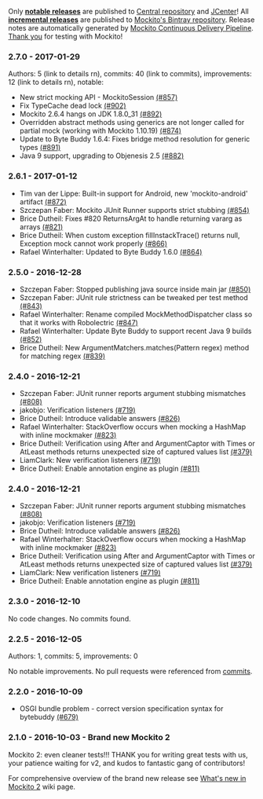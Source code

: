Only **[notable releases](link)** are published to [Central repository](link) and [JCenter](link)!
All **[incremental releases](link)** are published to [Mockito's Bintray repository](link).
Release notes are automatically generated by [Mockito Continuous Delivery Pipeline](https://github.com/mockito/mockito/wiki/Continuous-Delivery-Overview).
[Thank you](link) for testing with Mockito!

### 2.7.0 - 2017-01-29

Authors: 5 (link to details rn), commits: 40 (link to commits), improvements: 12 (link to details rn), notable:

* New strict mocking API - MockitoSession [(#857)](https://github.com/mockito/mockito/issues/857)
* Fix TypeCache dead lock [(#902)](https://github.com/mockito/mockito/pull/902)
* Mockito 2.6.4 hangs on JDK 1.8.0_31 [(#892)](https://github.com/mockito/mockito/issues/892)
* Overridden abstract methods using generics are not longer called for partial mock (working with Mockito 1.10.19) [(#874)](https://github.com/mockito/mockito/issues/874)
* Update to Byte Buddy 1.6.4: Fixes bridge method resolution for generic types [(#891)](https://github.com/mockito/mockito/pull/891)
* Java 9 support, upgrading to Objenesis 2.5 [(#882)](https://github.com/mockito/mockito/issues/882)

### 2.6.1 - 2017-01-12

* Tim van der Lippe: Built-in support for Android, new 'mockito-android' artifact [(#872)](https://github.com/mockito/mockito/pull/872)
* Szczepan Faber: Mockito JUnit Runner supports strict stubbing [(#854)](https://github.com/mockito/mockito/pull/854)
* Brice Dutheil: Fixes #820 ReturnsArgAt to handle returning vararg as arrays [(#821)](https://github.com/mockito/mockito/pull/821)
* Brice Dutheil: When custom exception fillInstackTrace() returns null, Exception mock cannot work properly [(#866)](https://github.com/mockito/mockito/issues/866)
* Rafael Winterhalter: Updated to Byte Buddy 1.6.0 [(#864)](https://github.com/mockito/mockito/pull/864)

### 2.5.0 - 2016-12-28

* Szczepan Faber: Stopped publishing java source inside main jar [(#850)](https://github.com/mockito/mockito/pull/850)
* Szczepan Faber: JUnit rule strictness can be tweaked per test method [(#843)](https://github.com/mockito/mockito/pull/843)
* Rafael Winterhalter: Rename compiled MockMethodDispatcher class so that it works with Robolectric [(#847)](https://github.com/mockito/mockito/pull/847)
* Rafael Winterhalter: Update Byte Buddy to support recent Java 9 builds [(#852)](https://github.com/mockito/mockito/pull/852)
* Brice Dutheil: New ArgumentMatchers.matches(Pattern regex) method for matching regex [(#839)](https://github.com/mockito/mockito/pull/839)

### 2.4.0 - 2016-12-21

* Szczepan Faber: JUnit runner reports argument stubbing mismatches [(#808)](https://github.com/mockito/mockito/pull/808)
* jakobjo: Verification listeners [(#719)](https://github.com/mockito/mockito/pull/719)
* Brice Dutheil: Introduce validable answers [(#826)](https://github.com/mockito/mockito/pull/826)
* Rafael Winterhalter: StackOverflow occurs when mocking a HashMap with inline mockmaker [(#823)](https://github.com/mockito/mockito/pull/823)
* Brice Dutheil: Verification using After and ArgumentCaptor with Times or AtLeast methods returns unexpected size of captured values list [(#379)](https://github.com/mockito/mockito/issues/379)
* LiamClark: New verification listeners [(#719)](https://github.com/mockito/mockito/pull/719)
* Brice Dutheil: Enable annotation engine as plugin [(#811)](https://github.com/mockito/mockito/pull/811)

### 2.4.0 - 2016-12-21

* Szczepan Faber: JUnit runner reports argument stubbing mismatches [(#808)](https://github.com/mockito/mockito/pull/808)
* jakobjo: Verification listeners [(#719)](https://github.com/mockito/mockito/pull/719)
* Brice Dutheil: Introduce validable answers [(#826)](https://github.com/mockito/mockito/pull/826)
* Rafael Winterhalter: StackOverflow occurs when mocking a HashMap with inline mockmaker [(#823)](https://github.com/mockito/mockito/pull/823)
* Brice Dutheil: Verification using After and ArgumentCaptor with Times or AtLeast methods returns unexpected size of captured values list [(#379)](https://github.com/mockito/mockito/issues/379)
* LiamClark: New verification listeners [(#719)](https://github.com/mockito/mockito/pull/719)
* Brice Dutheil: Enable annotation engine as plugin [(#811)](https://github.com/mockito/mockito/pull/811)

### 2.3.0 - 2016-12-10

No code changes. No commits found.

### 2.2.5 - 2016-12-05

Authors: 1, commits: 5, improvements: 0

No notable improvements. No pull requests were referenced from [commits](link).

### 2.2.0 - 2016-10-09

* OSGI bundle problem - correct version specification syntax for bytebuddy [(#679)](https://github.com/mockito/mockito/pull/679)

### 2.1.0 - 2016-10-03 - Brand new Mockito 2

Mockito 2: even cleaner tests!!! THANK you for writing great tests with us, your patience waiting for v2, and kudos to fantastic gang of contributors!

For comprehensive overview of the brand new release see [What's new in Mockito 2](https://github.com/mockito/mockito/wiki/What%27s-new-in-Mockito-2) wiki page.